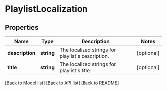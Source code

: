 # PlaylistLocalization

## Properties
Name | Type | Description | Notes
------------ | ------------- | ------------- | -------------
**description** | **string** | The localized strings for playlist&#39;s description. | [optional] 
**title** | **string** | The localized strings for playlist&#39;s title. | [optional] 

[[Back to Model list]](../README.md#documentation-for-models) [[Back to API list]](../README.md#documentation-for-api-endpoints) [[Back to README]](../README.md)


